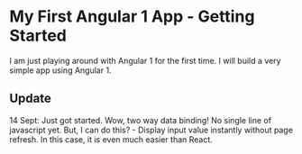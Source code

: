 # My First Angular 1 App - Getting Started

I am just playing around with Angular 1 for the first time.
I will build a very simple app using Angular 1.

## Update
14 Sept: Just got started.  Wow, two way data binding!  No single line of javascript yet. But, I can do this? - Display input value instantly without page refresh.
In this case, it is even much easier than React.
